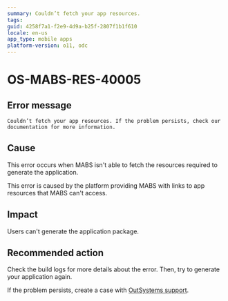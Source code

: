 ```yaml
---
summary: Couldn’t fetch your app resources.
tags:
guid: 4258f7a1-f2e9-4d9a-b25f-2807f1b1f610
locale: en-us
app_type: mobile apps
platform-version: o11, odc
---
```


# OS-MABS-RES-40005

## Error message

`Couldn’t fetch your app resources. If the problem persists, check our documentation for more information.`

## Cause

This error occurs when MABS isn't able to fetch the resources required to generate the application.

This error is caused by the platform providing MABS with links to app resources that MABS can't access.

## Impact

Users can't generate the application package.

## Recommended action

Check the build logs for more details about the error. Then, try to generate your application again.

If the problem persists, create a case with [OutSystems support](https://www.outsystems.com/support/portal/open-support-case?ErrorCode=OS-MABS-RES-50002).

